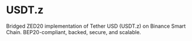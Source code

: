 # USDT.z
Bridged ZED20 implementation of Tether USD (USDT.z) on Binance Smart Chain. BEP20-compliant, backed, secure, and scalable.
